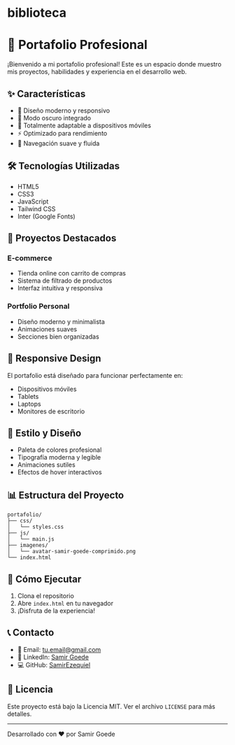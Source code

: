 # biblioteca
# 🚀 Portafolio Profesional

¡Bienvenido a mi portafolio profesional! Este es un espacio donde muestro mis proyectos, habilidades y experiencia en el desarrollo web.

## ✨ Características

- 🎨 Diseño moderno y responsivo
- 🌙 Modo oscuro integrado
- 📱 Totalmente adaptable a dispositivos móviles
- ⚡ Optimizado para rendimiento
- 🎯 Navegación suave y fluida

## 🛠️ Tecnologías Utilizadas

- HTML5
- CSS3
- JavaScript
- Tailwind CSS
- Inter (Google Fonts)

## 🎯 Proyectos Destacados

### E-commerce
- Tienda online con carrito de compras
- Sistema de filtrado de productos
- Interfaz intuitiva y responsiva

### Portfolio Personal
- Diseño moderno y minimalista
- Animaciones suaves
- Secciones bien organizadas

## 📱 Responsive Design

El portafolio está diseñado para funcionar perfectamente en:
- Dispositivos móviles
- Tablets
- Laptops
- Monitores de escritorio

## 🎨 Estilo y Diseño

- Paleta de colores profesional
- Tipografía moderna y legible
- Animaciones sutiles
- Efectos de hover interactivos

## 📊 Estructura del Proyecto

```
portafolio/
├── css/
│   └── styles.css
├── js/
│   └── main.js
├── imagenes/
│   └── avatar-samir-goede-comprimido.png
└── index.html
```

## 🚀 Cómo Ejecutar

1. Clona el repositorio
2. Abre `index.html` en tu navegador
3. ¡Disfruta de la experiencia!

## 📞 Contacto

- 📧 Email: [tu.email@gmail.com](mailto:tu.email@gmail.com)
- 💼 LinkedIn: [Samir Goede](https://www.linkedin.com/in/samir-goede-a96b62290/)
- 💻 GitHub: [SamirEzequiel](https://github.com/SamirEzequiel)

## 📄 Licencia

Este proyecto está bajo la Licencia MIT. Ver el archivo `LICENSE` para más detalles.

---

Desarrollado con ❤️ por Samir Goede 
